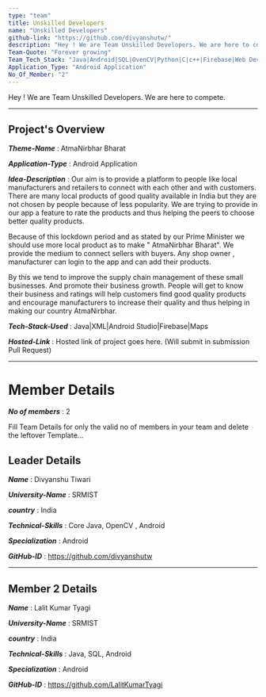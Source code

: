 ```yaml
---
type: "team"                   
title: Unskilled Developers
name: "Unskilled Developers"
github-link: "https://github.com/divyanshutw/"
description: "Hey ! We are Team Unskilled Developers. We are here to compete."
Team-Quote: "Forever growing"
Team_Tech_Stack: "Java|Android|SQL|OvenCV|Python|C|c++|Firebase|Web Development|HTML"
Application_Type: "Android Application"
No_Of_Member: "2"
---
```


Hey ! We are Team Unskilled Developers. We are here to compete.

---

## Project's Overview

_**Theme-Name**_ : AtmaNirbhar Bharat

_**Application-Type**_ :   Android Application

_**Idea-Description**_ :   Our aim is to provide a platform to people like local manufacturers and retailers to connect with each other and with customers. There are many local products of good quality available in India but they are not chosen by people because of less popularity. We are trying to provide in our app a feature to rate the products and thus helping the peers to choose better quality products. 

Because of this lockdown period and as stated by our Prime Minister we should use more local product as to make " AtmaNirbhar Bharat". We provide the medium to connect sellers with buyers. Any shop owner , manufacturer  can login to the app and can add their products. 

By this we tend to improve the supply chain management of these small businesses. And promote their business growth. 
People will get to know their business and ratings will help customers find good quality products and encourage manufacturers to increase their quality and thus helping in making our country AtmaNirbhar.

_**Tech-Stack-Used**_ :   Java|XML|Android Studio|Firebase|Maps

<!-- _**GitHub-Link**_ :   https://github.com/LalitKumarTyagi/Desi-Marketplace -->

_**Hosted-Link**_ :    Hosted link of project goes here. (Will submit in submission Pull Request)

---

# Member Details

_**No of members**_ : 2

Fill Team Details for only the valid no of members in your team and delete the leftover Template...

## Leader Details

_**Name**_ : Divyanshu Tiwari

_**University-Name**_ : SRMIST

_**country**_ : India
 
_**Technical-Skills**_ : Core Java, OpenCV , Android

_**Specialization**_ : Android

_**GitHub-ID**_ :  https://github.com/divyanshutw

---

## Member 2 Details

_**Name**_ : Lalit Kumar Tyagi

_**University-Name**_ : SRMIST

_**country**_ : India
 
_**Technical-Skills**_ : Java, SQL, Android

_**Specialization**_ : Android

_**GitHub-ID**_ :   https://github.com/LalitKumarTyagi
